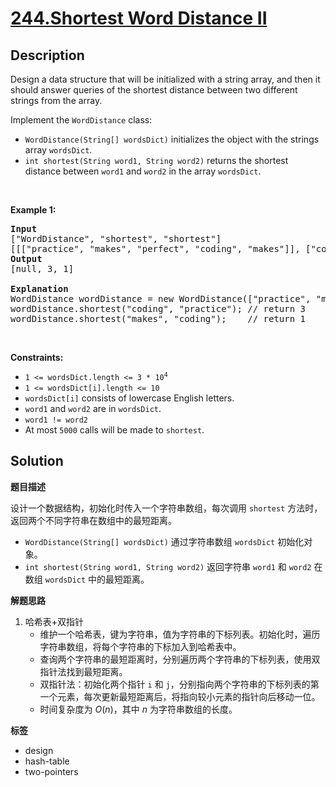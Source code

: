 # [244.Shortest Word Distance II](https://leetcode.com/problems/shortest-word-distance-ii/description/)

## Description

<p>Design a data structure that will be initialized with a string array, and then it should answer queries of the shortest distance between two different strings from the array.</p>

<p>Implement the <code>WordDistance</code> class:</p>

<ul>
  <li><code>WordDistance(String[] wordsDict)</code> initializes the object with the strings array <code>wordsDict</code>.</li>
  <li><code>int shortest(String word1, String word2)</code> returns the shortest distance between <code>word1</code> and <code>word2</code> in the array <code>wordsDict</code>.</li>
</ul>

<p>&nbsp;</p>
<p><strong class="example">Example 1:</strong></p>

<pre>
<strong>Input</strong>
[&quot;WordDistance&quot;, &quot;shortest&quot;, &quot;shortest&quot;]
[[[&quot;practice&quot;, &quot;makes&quot;, &quot;perfect&quot;, &quot;coding&quot;, &quot;makes&quot;]], [&quot;coding&quot;, &quot;practice&quot;], [&quot;makes&quot;, &quot;coding&quot;]]
<strong>Output</strong>
[null, 3, 1]

<strong>Explanation</strong>
WordDistance wordDistance = new WordDistance([&quot;practice&quot;, &quot;makes&quot;, &quot;perfect&quot;, &quot;coding&quot;, &quot;makes&quot;]);
wordDistance.shortest(&quot;coding&quot;, &quot;practice&quot;); // return 3
wordDistance.shortest(&quot;makes&quot;, &quot;coding&quot;);    // return 1
</pre>

<p>&nbsp;</p>
<p><strong>Constraints:</strong></p>

<ul>
  <li><code>1 &lt;= wordsDict.length &lt;= 3 * 10<sup>4</sup></code></li>
  <li><code>1 &lt;= wordsDict[i].length &lt;= 10</code></li>
  <li><code>wordsDict[i]</code> consists of lowercase English letters.</li>
  <li><code>word1</code> and <code>word2</code> are in <code>wordsDict</code>.</li>
  <li><code>word1 != word2</code></li>
  <li>At most <code>5000</code> calls will be made to <code>shortest</code>.</li>
</ul>

## Solution

**题目描述**

设计一个数据结构，初始化时传入一个字符串数组，每次调用 `shortest` 方法时，返回两个不同字符串在数组中的最短距离。

- `WordDistance(String[] wordsDict)` 通过字符串数组 `wordsDict` 初始化对象。
- `int shortest(String word1, String word2)` 返回字符串 `word1` 和 `word2` 在数组 `wordsDict` 中的最短距离。

**解题思路**

1. 哈希表+双指针
   - 维护一个哈希表，键为字符串，值为字符串的下标列表。初始化时，遍历字符串数组，将每个字符串的下标加入到哈希表中。
   - 查询两个字符串的最短距离时，分别遍历两个字符串的下标列表，使用双指针法找到最短距离。
   - 双指针法：初始化两个指针 `i` 和 `j`，分别指向两个字符串的下标列表的第一个元素，每次更新最短距离后，将指向较小元素的指针向后移动一位。
   - 时间复杂度为 $O(n)$，其中 $n$ 为字符串数组的长度。

**标签**

- design
- hash-table
- two-pointers
